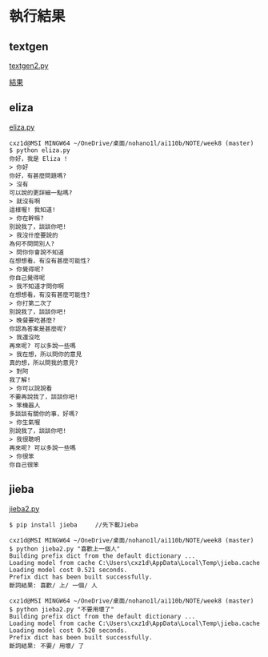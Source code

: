 # 執行結果
## textgen
[textgen2.py](https://github.com/nohano1l/ai110b/blob/master/NOTE/week8/textgen/textgen2.py)

[結果](https://github.com/nohano1l/ai110b/blob/master/NOTE/week8/textgen/text.out)
## eliza
[eliza.py](https://github.com/nohano1l/ai110b/blob/master/NOTE/week8/eliza.py)
```
cxz1d@MSI MINGW64 ~/OneDrive/桌面/nohano1l/ai110b/NOTE/week8 (master)
$ python eliza.py 
你好，我是 Eliza ! 
> 你好
你好，有甚麼問題嗎?
> 沒有
可以說的更詳細一點嗎?
> 就沒有啊
這樣喔! 我知道!
> 你在幹嘛?
別說我了，談談你吧!
> 我沒什麼要說的  
為何不問問別人?
> 問你你會說不知道
在想想看，有沒有甚麼可能性?
> 你覺得呢?
你自己覺得呢
> 我不知道才問你啊
在想想看，有沒有甚麼可能性?
> 你打第二次了
別說我了，談談你吧!
> 晚餐要吃甚麼?
你認為答案是甚麼呢?
> 我還沒吃
再來呢? 可以多說一些嗎
> 我在想，所以問你的意見
真的想，所以問我的意見?
> 對阿
我了解!
> 你可以說說看
不要再說我了，談談你吧!
> 笨機器人
多談談有關你的事，好嗎?
> 你生氣喔
別說我了，談談你吧!
> 我很聰明
再來呢? 可以多說一些嗎
> 你很笨
你自己很笨
```

## jieba
[jieba2.py](https://github.com/nohano1l/ai110b/blob/master/NOTE/week8/jieba2.py)
```
$ pip install jieba     //先下載Jieba

cxz1d@MSI MINGW64 ~/OneDrive/桌面/nohano1l/ai110b/NOTE/week8 (master)
$ python jieba2.py "喜歡上一個人"
Building prefix dict from the default dictionary ...
Loading model from cache C:\Users\cxz1d\AppData\Local\Temp\jieba.cache
Loading model cost 0.521 seconds.
Prefix dict has been built successfully.
斷詞結果: 喜歡/ 上/ 一個/ 人

cxz1d@MSI MINGW64 ~/OneDrive/桌面/nohano1l/ai110b/NOTE/week8 (master)
$ python jieba2.py "不要用壞了"
Building prefix dict from the default dictionary ...
Loading model from cache C:\Users\cxz1d\AppData\Local\Temp\jieba.cache
Loading model cost 0.520 seconds.
Prefix dict has been built successfully.
斷詞結果: 不要/ 用壞/ 了
```